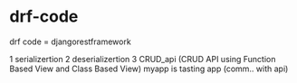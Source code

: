 # drf-code
drf code = djangorestframework

 1 serializertion
 2 deserializertion
 3 CRUD_api (CRUD API using Function Based View and Class Based View)
myapp is tasting app (comm.. with api)